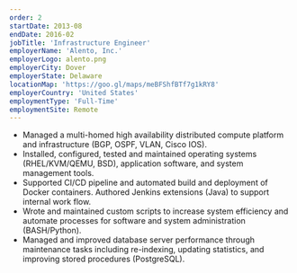```yaml
---
order: 2
startDate: 2013-08
endDate: 2016-02
jobTitle: 'Infrastructure Engineer'
employerName: 'Alento, Inc.'
employerLogo: alento.png
employerCity: Dover
employerState: Delaware
locationMap: 'https://goo.gl/maps/meBFShfBTf7g1kRY8'
employerCountry: 'United States'
employmentType: 'Full-Time'
employmentSite: Remote
---
```

- Managed a multi-homed high availability distributed compute platform and infrastructure (BGP, OSPF, VLAN, Cisco IOS).
- Installed, configured, tested and maintained operating systems (RHEL/KVM/QEMU, BSD), application software, and system management tools.
- Supported CI/CD pipeline and automated build and deployment of Docker containers.  Authored Jenkins extensions (Java) to support internal work flow.
- Wrote and maintained custom scripts to increase system efficiency and automate processes for software and system administration (BASH/Python).
- Managed and improved database server performance through maintenance tasks including re-indexing, updating statistics, and improving stored procedures (PostgreSQL).
